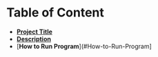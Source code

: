 # Table of Content

- [**Project Title**](#Project-Title)
- [**Description**](#Description)
- [**How to Run Program**](#How-to-Run-Program]
